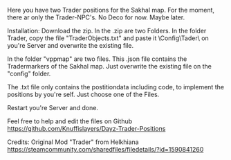 Here you have two Trader positions for the Sakhal map. 
For the moment, there ar only the Trader-NPC's. No Deco for now. Maybe later.

Installation:
Download the zip.
In the .zip are two Folders.
In the folder Trader, copy the file "TraderObjects.txt" and paste it \Config\Tader\ on you're Server
and overwrite the existing file.

In the folder "vppmap" are two files.
This .json file contains the Tradermarkers of the Sakhal map.
Just overwrite the existing file on the "config" folder.

The .txt file only contains the postitiondata including code, to implement the positions by you're self.
Just choose one of the Files.

Restart you're Server and done.

Feel free to help and edit the files on Github
https://github.com/Knuffislayers/Dayz-Trader-Positions

Credits:
Original Mod "Trader" from Helkhiana
https://steamcommunity.com/sharedfiles/filedetails/?id=1590841260
